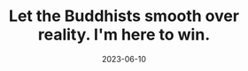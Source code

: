 ---
title: "Let the Buddhists smooth over reality. I'm here to win."
date: 2023-06-10
type: fragment
tags:
  - fragment
---